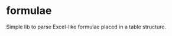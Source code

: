 formulae
=====================

Simple lib to parse Excel-like formulae placed in a table structure.
